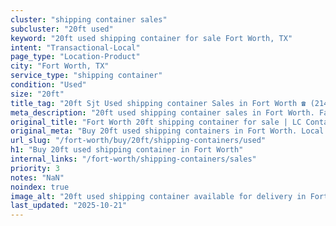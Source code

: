 ```yaml
---
cluster: "shipping container sales"
subcluster: "20ft used"
keyword: "20ft used shipping container for sale Fort Worth, TX"
intent: "Transactional-Local"
page_type: "Location-Product"
city: "Fort Worth, TX"
service_type: "shipping container"
condition: "Used"
size: "20ft"
title_tag: "20ft Sjt Used shipping container Sales in Fort Worth ☎ (214) 524-4168 | LC Container"
meta_description: "20ft used shipping container sales in Fort Worth. Fast delivery, competitive pricing. Serving shipping containers area. Quote ID: X0Q. Call (214) 524-4168 for your free quote today."
original_title: "Fort Worth 20ft shipping container for sale | LC Container"
original_meta: "Buy 20ft used shipping containers in Fort Worth. Local since 2003. New & used inventory. Fast delivery. Get your free quote — call (214) 524-4168 today."
url_slug: "/fort-worth/buy/20ft/shipping-containers/used"
h1: "Buy 20ft used shipping container in Fort Worth"
internal_links: "/fort-worth/shipping-containers/sales"
priority: 3
notes: "NaN"
noindex: true
image_alt: "20ft used shipping container available for delivery in Fort Worth"
last_updated: "2025-10-21"
---
```


<!-- TODO: Add unique city/inventory copy, images, and internal links here. -->
